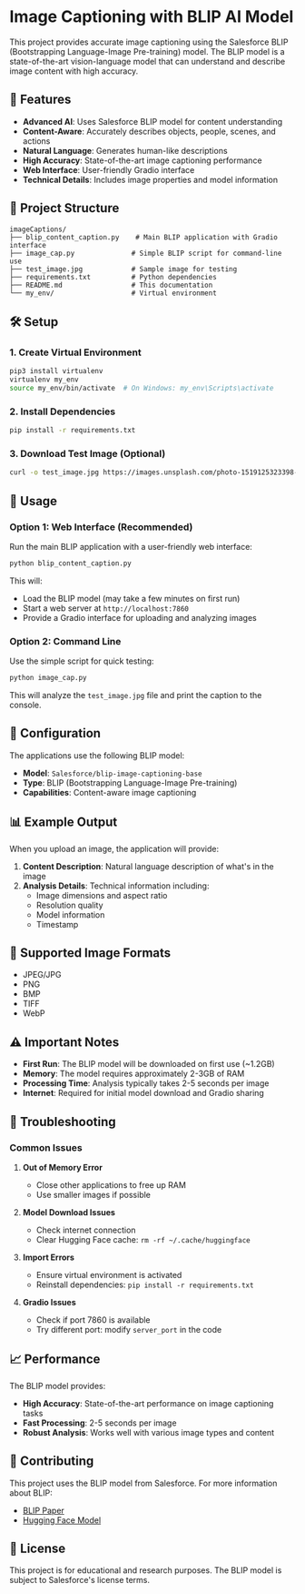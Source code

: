 # Image Captioning with BLIP AI Model

This project provides accurate image captioning using the Salesforce BLIP (Bootstrapping Language-Image Pre-training) model. The BLIP model is a state-of-the-art vision-language model that can understand and describe image content with high accuracy.

## 🚀 Features

- **Advanced AI**: Uses Salesforce BLIP model for content understanding
- **Content-Aware**: Accurately describes objects, people, scenes, and actions
- **Natural Language**: Generates human-like descriptions
- **High Accuracy**: State-of-the-art image captioning performance
- **Web Interface**: User-friendly Gradio interface
- **Technical Details**: Includes image properties and model information

## 📁 Project Structure

```
imageCaptions/
├── blip_content_caption.py    # Main BLIP application with Gradio interface
├── image_cap.py              # Simple BLIP script for command-line use
├── test_image.jpg            # Sample image for testing
├── requirements.txt          # Python dependencies
├── README.md                 # This documentation
└── my_env/                   # Virtual environment
```

## 🛠️ Setup

### 1. Create Virtual Environment
```bash
pip3 install virtualenv
virtualenv my_env
source my_env/bin/activate  # On Windows: my_env\Scripts\activate
```

### 2. Install Dependencies
```bash
pip install -r requirements.txt
```

### 3. Download Test Image (Optional)
```bash
curl -o test_image.jpg https://images.unsplash.com/photo-1519125323398-675f0ddb6308
```

## 🎯 Usage

### Option 1: Web Interface (Recommended)
Run the main BLIP application with a user-friendly web interface:

```bash
python blip_content_caption.py
```

This will:
- Load the BLIP model (may take a few minutes on first run)
- Start a web server at `http://localhost:7860`
- Provide a Gradio interface for uploading and analyzing images

### Option 2: Command Line
Use the simple script for quick testing:

```bash
python image_cap.py
```

This will analyze the `test_image.jpg` file and print the caption to the console.

## 🔧 Configuration

The applications use the following BLIP model:
- **Model**: `Salesforce/blip-image-captioning-base`
- **Type**: BLIP (Bootstrapping Language-Image Pre-training)
- **Capabilities**: Content-aware image captioning

## 📊 Example Output

When you upload an image, the application will provide:

1. **Content Description**: Natural language description of what's in the image
2. **Analysis Details**: Technical information including:
   - Image dimensions and aspect ratio
   - Resolution quality
   - Model information
   - Timestamp

## 🎨 Supported Image Formats

- JPEG/JPG
- PNG
- BMP
- TIFF
- WebP

## ⚠️ Important Notes

- **First Run**: The BLIP model will be downloaded on first use (~1.2GB)
- **Memory**: The model requires approximately 2-3GB of RAM
- **Processing Time**: Analysis typically takes 2-5 seconds per image
- **Internet**: Required for initial model download and Gradio sharing

## 🐛 Troubleshooting

### Common Issues

1. **Out of Memory Error**
   - Close other applications to free up RAM
   - Use smaller images if possible

2. **Model Download Issues**
   - Check internet connection
   - Clear Hugging Face cache: `rm -rf ~/.cache/huggingface`

3. **Import Errors**
   - Ensure virtual environment is activated
   - Reinstall dependencies: `pip install -r requirements.txt`

4. **Gradio Issues**
   - Check if port 7860 is available
   - Try different port: modify `server_port` in the code

## 📈 Performance

The BLIP model provides:
- **High Accuracy**: State-of-the-art performance on image captioning tasks
- **Fast Processing**: 2-5 seconds per image
- **Robust Analysis**: Works well with various image types and content

## 🤝 Contributing

This project uses the BLIP model from Salesforce. For more information about BLIP:
- [BLIP Paper](https://arxiv.org/abs/2201.12086)
- [Hugging Face Model](https://huggingface.co/Salesforce/blip-image-captioning-base)

## 📄 License

This project is for educational and research purposes. The BLIP model is subject to Salesforce's license terms. 